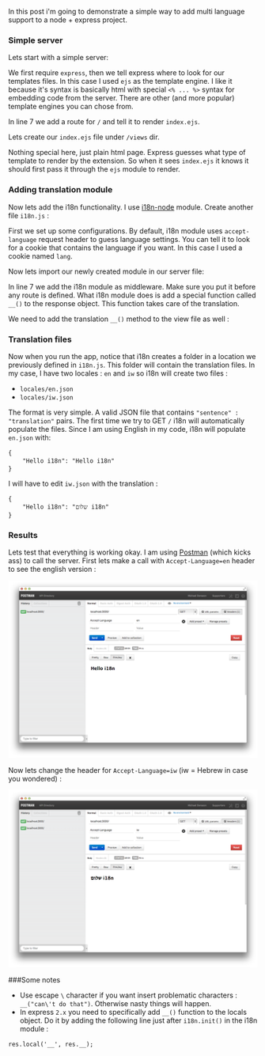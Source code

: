 In this post i'm going to demonstrate a simple way to add multi language support to a node + express project.

### Simple server
Lets start with a simple server:

<script src="https://gist.github.com/mderazon/7229439.js"></script>

We first require `express`, then we tell express where to look for our templates files. In this case I used `ejs` as the template engine. I like it because it's syntax is basically html with special `<% ... %>` syntax for embedding code from the server. There are other (and more popular) template engines you can chose from.

In line 7 we add a route for `/` and tell it to render `index.ejs`. 

Lets create our `index.ejs` file under `/views` dir.

<script src="https://gist.github.com/mderazon/7229648.js"></script>

Nothing special here, just plain html page. Express guesses what type of template to render by the extension. So when it sees `index.ejs` it knows it should first pass it through the `ejs` module to render.

### Adding translation module

Now lets add the i18n functionality. I use [i18n-node](https://github.com/mashpie/i18n-node) module. Create another file `i18n.js` :

<script src="https://gist.github.com/mderazon/7229824.js"></script>

First we set up some configurations. By default, i18n module uses `accept-language` request header to guess language settings. You can tell it to look for a cookie that contains the language if you want. In this case I used a cookie named `lang`.

Now lets import our newly created module in our server file:

<script src="https://gist.github.com/mderazon/7230558.js"></script>

In line 7 we add the i18n module as middleware. Make sure you put it before any route is defined. What i18n module does is add a special function called `__()` to the response object. This function takes care of the translation. 

We need to add the translation `__()` method to the view file as well :
<script src="https://gist.github.com/mderazon/7230774.js"></script>



### Translation files
Now when you run the app, notice that i18n creates a folder in a location we previously defined in `i18n.js`. This folder will contain the translation files. In my case, I have two locales : `en` and `iw` so i18n will create two files :

- `locales/en.json`
- `locales/iw.json`

The format is very simple. A valid JSON file that contains `"sentence" : "translation"` pairs. The first time we try to GET `/` i18n will automatically populate the files. Since I am using English in my code, i18n will populate `en.json` with:

```
{
	"Hello i18n": "Hello i18n"
}
```

I will have to edit `iw.json` with the translation :

```
{
	"Hello i18n": "שלום i18n"
}
```

### Results
Lets test that everything is working okay. I am using [Postman](https://chrome.google.com/webstore/detail/postman-rest-client/fdmmgilgnpjigdojojpjoooidkmcomcm/details?hl=en) (which kicks ass) to call the server. First lets make a call with `Accept-Language=en` header to see the english version :

![image](postman-en.png)

Now lets change the header for `Accept-Language=iw` (iw = Hebrew in case you wondered) :

![image](postman-iw.png)



###Some notes

- Use escape `\` character if you want insert problematic characters : `__("can\'t do that")`. Otherwise nasty things will happen.
- In express `2.x` you need to specifically add `__()` function to the locals object. Do it by adding the following line just after `i18n.init()` in the i18n module :

```
res.local('__', res.__);
```
